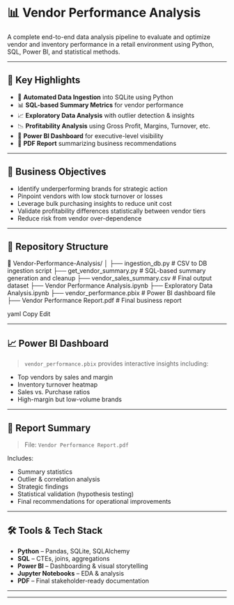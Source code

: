 # 📊 Vendor Performance Analysis

A complete end-to-end data analysis pipeline to evaluate and optimize vendor and inventory performance in a retail environment using Python, SQL, Power BI, and statistical methods.

---

## 🚀 Key Highlights

- 🔄 **Automated Data Ingestion** into SQLite using Python
- 📊 **SQL-based Summary Metrics** for vendor performance
- 📈 **Exploratory Data Analysis** with outlier detection & insights
- 📉 **Profitability Analysis** using Gross Profit, Margins, Turnover, etc.
- 📑 **Power BI Dashboard** for executive-level visibility
- 📄 **PDF Report** summarizing business recommendations

---

## 🧾 Business Objectives

- Identify underperforming brands for strategic action
- Pinpoint vendors with low stock turnover or losses
- Leverage bulk purchasing insights to reduce unit cost
- Validate profitability differences statistically between vendor tiers
- Reduce risk from vendor over-dependence

---

## 📁 Repository Structure

📂 Vendor-Performance-Analysis/
│
├── ingestion_db.py # CSV to DB ingestion script
├── get_vendor_summary.py # SQL-based summary generation and cleanup
├── vendor_sales_summary.csv # Final output dataset
├── Vendor Performance Analysis.ipynb
├── Exploratory Data Analysis.ipynb
├── vendor_performance.pbix # Power BI dashboard file
├── Vendor Performance Report.pdf # Final business report

yaml
Copy
Edit

---

## 📈 Power BI Dashboard

> `vendor_performance.pbix` provides interactive insights including:
- Top vendors by sales and margin
- Inventory turnover heatmap
- Sales vs. Purchase ratios
- High-margin but low-volume brands

---

## 📄 Report Summary

> File: `Vendor Performance Report.pdf`

Includes:
- Summary statistics
- Outlier & correlation analysis
- Strategic findings
- Statistical validation (hypothesis testing)
- Final recommendations for operational improvements

---

## 🛠️ Tools & Tech Stack

- **Python** – Pandas, SQLite, SQLAlchemy
- **SQL** – CTEs, joins, aggregations
- **Power BI** – Dashboarding & visual storytelling
- **Jupyter Notebooks** – EDA & analysis
- **PDF** – Final stakeholder-ready documentation

---



---

